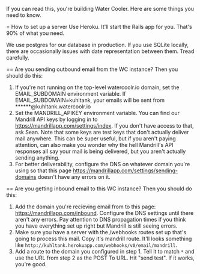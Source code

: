 If you can read this, you're building Water Cooler.  Here are some things you
need to know.

= How to set up a server
Use Heroku.  It'll start the Rails app for you.  That's 90% of what you need.

We use postgres for our database in production.  If you use SQLite locally,
there are occasionally issues with date representation between them.  Tread
carefully.

== Are you sending outbound email from the WC instance?
Then you should do this:

1) If you're not running on the top-level watercoolr.io domain, set the
   EMAIL_SUBDOMAIN environment variable.  If EMAIL_SUBDOMAIN=kuhltank, your
   emails will be sent from ******@kuhltank.watercoolr.io
2) Set the MANDRILL_APIKEY environment variable.  You can find our Mandrill API
   keys by logging in to https://mandrillapp.com/settings/index.  If you don't
   have access to that, ask Sean.  Note that some keys are test keys that don't
   actually deliver mail anywhere.  This can be super useful, but if you aren't
   paying attention, can also make you wonder why the hell Mandrill's API
   responses all say your mail is being delivered, but you aren't actually
   sending anything.
3) For better deliverability, configure the DNS on whatever domain you're using
   so that this page https://mandrillapp.com/settings/sending-domains doesn't
   have any errors on it.

== Are you getting inbound email to this WC instance?
Then you should do this:

1) Add the domain you're recieving email from to this page:
   https://mandrillapp.com/inbound.  Configure the DNS settings until there
   aren't any errors.  Pay attention to DNS propagation times if you think you
   have everything set up right but Mandrill is still seeing errors.
2) Make sure you have a server with the /webhooks routes set up that's going
   to process this mail.  Copy it's mandrill route.  It'll looks something like
   ```http://kuhltank.herokuapp.com/webhooks/v0/email/mandrill```.
3) Add a route to the domain you configured in step 1.  Tell it to match ```*```
   and use the URL from step 2 as the POST To URL.  Hit "send test".  If it
   works, you're good.
